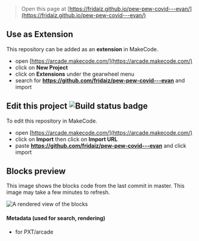  


> Open this page at [https://fridaiz.github.io/pew-pew-covid---evan/](https://fridaiz.github.io/pew-pew-covid---evan/)

## Use as Extension

This repository can be added as an **extension** in MakeCode.

* open [https://arcade.makecode.com/](https://arcade.makecode.com/)
* click on **New Project**
* click on **Extensions** under the gearwheel menu
* search for **https://github.com/fridaiz/pew-pew-covid---evan** and import

## Edit this project ![Build status badge](https://github.com/fridaiz/pew-pew-covid---evan/workflows/MakeCode/badge.svg)

To edit this repository in MakeCode.

* open [https://arcade.makecode.com/](https://arcade.makecode.com/)
* click on **Import** then click on **Import URL**
* paste **https://github.com/fridaiz/pew-pew-covid---evan** and click import

## Blocks preview

This image shows the blocks code from the last commit in master.
This image may take a few minutes to refresh.

![A rendered view of the blocks](https://github.com/fridaiz/pew-pew-covid---evan/raw/master/.github/makecode/blocks.png)

#### Metadata (used for search, rendering)

* for PXT/arcade
<script src="https://makecode.com/gh-pages-embed.js"></script><script>makeCodeRender("{{ site.makecode.home_url }}", "{{ site.github.owner_name }}/{{ site.github.repository_name }}");</script>

